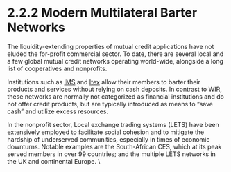 # 2.2.2 Modern Multilateral Barter Networks

The liquidity-extending properties of mutual credit applications have not eluded the for-profit commercial sector. To date, there are several local and a few global mutual credit networks operating world-wide, alongside a long list of cooperatives and nonprofits.&#x20;

Institutions such as [IMS](https://www.imsbarter.com) and [Itex](https://www.itex.com) allow their members to barter their products and services without relying on cash deposits.  In contrast to WIR, these networks are normally not categorized as financial institutions and do not offer credit products, but are typically introduced as means to “save cash” and utilize excess resources.&#x20;

In the nonprofit sector, Local exchange trading systems (LETS) have been extensively employed to facilitate social cohesion and to mitigate the hardship of underserved communities, especially in times of economic downturns. Notable examples are the South-African CES, which at its peak served members in over 99 countries; and the multiple LETS networks in the UK and continental Europe. \

